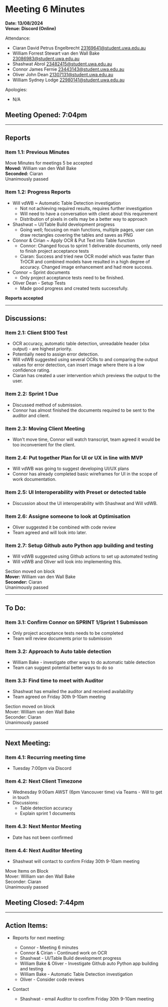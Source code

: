 ﻿# **Meeting 6 Minutes**

**Date: 13/08/2024**<br>
**Venue: Discord (Online)**

Attendance:
- Ciaran David Petrus Engelbrecht <23169641@student.uwa.edu.au>
- William Forrest Stewart van den Wall Bake <23086983@student.uwa.edu.au>
- Shashwat Abrol <23482415@student.uwa.edu.au>
- Connor James Fernie <23443143@student.uwa.edu.au>
- Oliver John Dean <21307131@student.uwa.edu.au>
- William Sydney Lodge <22980141@student.uwa.edu.au>

Apologies: 
- N/A


## Meeting Opened: 7:04pm 

---

## Reports

### Item 1.1: Previous Minutes
Move Minutes for meetings 5 be accepted 
<br> **Moved:** William van den Wall Bake
<br> **Seconded:** Ciaran
<br> Unanimously passed

### Item 1.2: Progress Reports
- Will vdWB ~ Automatic Table Detection investigation
  - Not not achieving required results, requires further investigation
  - Will need to have a conversation with client about this requirement
  - Distribution of pixels in cells may be a better way to approach
- Shashwat ~ UI/Table Build development progress
  - Going well; focusing on main functions, multiple pages, user can draw rectangles covering the tables and saves as PNG
- Connor & Cirian ~ Apply OCR & Put Text into Table function
	- Connor: Changed focus to sprint 1 deliverable documents, only need to finish project acceptance tests
	- Ciaran: Success and tried new OCR model which was faster than TrOCR and combined models have resulted in a high degree of accuracy. Changed image enhancement and had more success.
- Connor ~ Sprint documents
    - Only project acceptance tests need to be finished.
- Oliver Dean - Setup Tests 
	+ Made good progress and created tests successfully.


**Reports accepted**

---

## Discussions:

### Item 2.1: Client $100 Test
- OCR accuracy, automatic table detection, unreadable header (xlsx output) - are highest priority.
- Potentially need to assign error detection.
- Will vdWB suggested using several OCRs to and comparing the output values for error detection, can insert image where there is a low confidence rating.
- Ciaran has created a user intervention which previews the output to the user.

### Item 2.2: Sprint 1 Due
- Discussed method of submission.
- Connor has almost finished the documents required to be sent to the auditor and client.

### Item 2.3: Moving Client Meeting
- Won't move time, Connor will watch transcript, team agreed it would be too inconvenient for the client.

### Item 2.4: Put together Plan for UI or UX in line with MVP
- Will vdWB was going to suggest developing UI/UX plans
- Connor has already completed basic wireframes for UI in the scope of work documentation.

### Item 2.5: UI Interoperability with Preset or detected table
- Discussion about the UI interoperability with Shashwat and Will vdWB.

### Item 2.6: Assigne someone to look at Optimisation
- Oliver suggested it be combined with code review
- Team agreed and will look into later.

### Item 2.7: Setup Github auto Python app building and testing
- Will vdWB suggested using Github actions to set up automated testing 
- Will vdWB and Oliver will look into implementing this.



Section moved on block <br>
**Mover:** William van den Wall Bake <br>
**Seconder:** Ciaran <br>
Unanimously passed

---

## To Do:

### Item 3.1: Confirm Connor on SPRINT 1/Sprint 1 Submisson
- Only project acceptance tests needs to be completed
- Team will review documents prior to submission

### Item 3.2: Approach to Auto table detection
- William Bake - investigate other ways to do automatic table detection
- Team can suggest potential better ways to do so

### Item 3.3: Find time to meet with Auditor
- Shashwat has emailed the auditor and received availability
- Team agreed on Friday 30th 9-10am meeting

Section moved on block <br>
Mover: William van den Wall Bake <br>
Seconder: Ciaran <br>
Unanimously passed

---
## Next Meeting:

### Item 4.1: Recurring meeting time
- Tuesday 7:00pm via Discord 

### Item 4.2: Next Client Timezone
- Wednesday 9:00am AWST (6pm Vancouver time) via Teams - Will to get in touch
- Discussions:
    - Table detection accuracy
    - Explain sprint 1 documents

### Item 4.3: Next Mentor Meeting
- Date has not been confirmed

### Item 4.4: Next Auditor Meeting
- Shashwat will contact to confirm Friday 30th 9-10am meeting

Move Items on Block <br>
Mover: William van den Wall Bake <br>
Seconder: Ciaran <br>
Unanimously passed

## Meeting Closed: 7:44pm 

---

## Action Items:
- Reports for next meeting:
    + Connor - Meeting 6 minutes
	+ Connor & Cirian - Continued work on OCR
	+ Shashwat - UI/Table Build development progress
	+ William Bake & Oliver - Investigate Github auto Python app building and testing
	+ William Bake - Automatic Table Detection investigation
	+ Oliver - Consider code reviews
 
- Contact
	+ Shashwat - email Auditor to confirm Friday 30th 9-10am meeting
